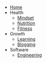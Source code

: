 * [Home](/)
* Health
  * [Mindset](mindset.md)
  * [Nutrition](nutrition.md)
  * [Fitness](fitness.md)
* Growth
  * [Learning](learning.md)
  * [Blogging](blogging.md)
* Software
  * [Engineering](software-eng.md)
